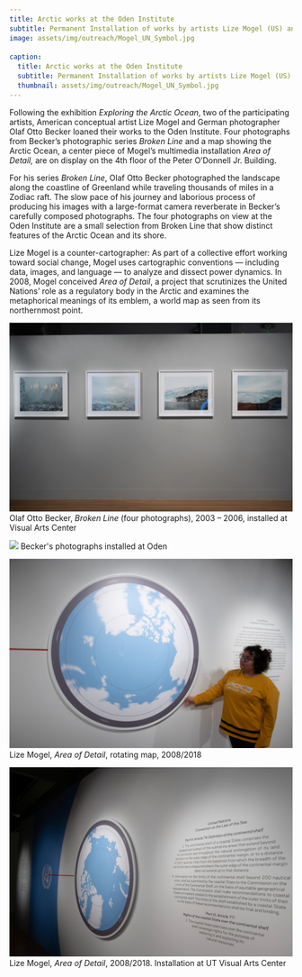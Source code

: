 ```yaml
---
title: Arctic works at the Oden Institute
subtitle: Permanent Installation of works by artists Lize Mogel (US) and Olaf Otto Becker (GER)
image: assets/img/outreach/Mogel_UN_Symbol.jpg

caption:
  title: Arctic works at the Oden Institute
  subtitle: Permanent Installation of works by artists Lize Mogel (US) and Olaf Otto Becker (GER)
  thumbnail: assets/img/outreach/Mogel_UN_Symbol.jpg
---
```

Following the exhibition *Exploring the Arctic Ocean*, two of the participating artists, American conceptual artist Lize Mogel and German photographer Olaf Otto Becker loaned their works to the Oden Institute. Four photographs from Becker’s photographic series *Broken Line* and a map showing the Arctic Ocean, a center piece of Mogel’s multimedia installation *Area of Detail,* are on display on the 4th floor of the Peter O’Donnell Jr. Building. 

For his series *Broken Line*, Olaf Otto Becker photographed the landscape along the coastline of Greenland while traveling thousands of miles in a Zodiac raft. The slow pace of his journey and laborious process of producing his images with a large-format camera reverberate in Becker’s carefully composed photographs. The four photographs on view at the Oden Institute are a small selection from Broken Line that show distinct features of the Arctic Ocean and its shore. 

Lize Mogel is a counter-cartographer: As part of a collective effort working toward social change, Mogel uses cartographic conventions — including data, images, and language — to analyze and dissect power dynamics. In 2008, Mogel conceived *Area of Detail*, a project that scrutinizes the United Nations’ role as a regulatory body in the Arctic and examines the metaphorical meanings of its emblem, a world map as seen from its northernmost point. 

<p class="text-muted">
  <img class="img-fluid" src="assets/img/outreach/Becker_installation.jpg">
  Olaf Otto Becker, <em>Broken Line</em> (four photographs), 2003 – 2006, installed at Visual Arts Center
</p>

<p class="text-muted">
  <img class="img-fluid" src="assets/img/outreach/Becker_Oden.png">
  Becker's photographs installed at Oden
</p>

<p class="text-muted">
  <img class="img-fluid" src="assets/img/outreach/Mogel_Map_rotating.jpg">
  Lize Mogel, <em>Area of Detail</em>, rotating map, 2008/2018
</p>

<p class="text-muted">
  <img class="img-fluid" src="assets/img/outreach/Mogel_Installation.jpg">
  Lize Mogel, <em>Area of Detail</em>, 2008/2018. Installation at UT Visual Arts Center
</p>
